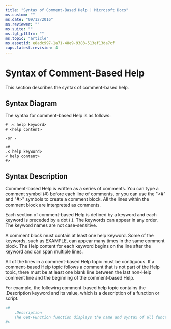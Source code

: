 ```yaml
---
title: "Syntax of Comment-Based Help | Microsoft Docs"
ms.custom: ""
ms.date: "09/12/2016"
ms.reviewer: ""
ms.suite: ""
ms.tgt_pltfrm: ""
ms.topic: "article"
ms.assetid: e8adc997-1a71-48e9-9383-513ef13da7cf
caps.latest.revision: 4
---
```

# Syntax of Comment-Based Help

This section describes the syntax of comment-based help.

## Syntax Diagram

 The syntax for comment-based Help is as follows:

```
# .< help keyword>
# <help content>

-or -

<#
.< help keyword>
< help content>
#>
```

## Syntax Description

 Comment-based Help is written as a series of comments. You can type a comment symbol (#) before each line of comments, or you can use the "\<#" and "#>" symbols to create a comment block. All the lines within the comment block are interpreted as comments.

 Each section of comment-based Help is defined by a keyword and each keyword is preceded by a dot (.). The keywords can appear in any order. The keyword names are not case-sensitive.

 A comment block must contain at least one help keyword. Some of the keywords, such as EXAMPLE, can appear many times in the same comment block. The Help content for each keyword begins on the line after the keyword and can span multiple lines.

 All of the lines in a comment-based Help topic must be contiguous. If a comment-based Help topic follows a comment that is not part of the Help topic, there must be at least one blank line between the last non-Help comment line and the beginning of the comment-based Help.

 For example, the following comment-based help topic contains the .Description keyword and its value, which is a description of a function or script.

```powershell
<#
    .Description
    The Get-Function function displays the name and syntax of all functions in the session.
#>